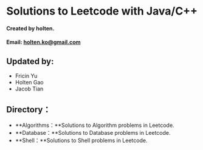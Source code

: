 # Solutions to Leetcode with Java/C++

#### Created by holten.
#### Email: holten.ko@gmail.com

## Updated by:
- Fricin Yu
- Holten Gao
- Jacob Tian

## Directory：
- **Algorithms：**Solutions  to Algorithm problems in Leetcode. 
- **Database：**Solutions  to Database problems in Leetcode. 
- **Shell：**Solutions  to Shell problems in Leetcode. 